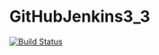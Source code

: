 # GitHubJenkins3_3
 [![Build Status](http://localhost:8080/buildStatus/icon?job=Training_3-3)](http://localhost:8080/job/Training_3-3/) 
